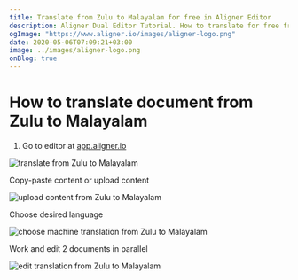 ```yaml
---
title: Translate from Zulu to Malayalam for free in Aligner Editor
description: Aligner Dual Editor Tutorial. How to translate for free from Zulu to Malayalam. Aligner is multilingual document management platform. 
ogImage: "https://www.aligner.io/images/aligner-logo.png"
date: 2020-05-06T07:09:21+03:00
image: ../images/aligner-logo.png
onBlog: true
---
```


# How to translate document from Zulu to Malayalam

1. Go to editor at [app.aligner.io](https://app.aligner.io "Aligner App web page")

![translate from Zulu to Malayalam](../aligner-blank-editor.png "translate from Zulu to Malayalam")

Copy-paste content or upload content

![upload content from Zulu to Malayalam](../aligner-uploaded-document.png "upload content from Zulu to Malayalam")

Choose desired language

![choose machine translation from Zulu to Malayalam](../aligner-language-dropdown.png "choose machine translation from Zulu to Malayalam")

Work and edit 2 documents in parallel

![edit translation from Zulu to Malayalam](../aligner-double-sitded-editor.png "edit translation from Zulu to Malayalam")

